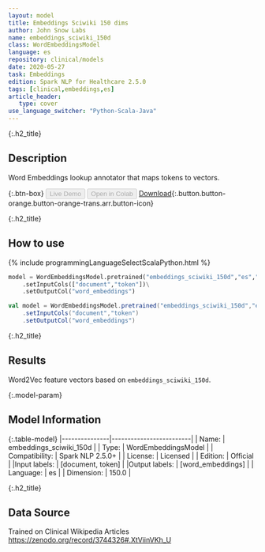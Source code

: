 ```yaml
---
layout: model
title: Embeddings Sciwiki 150 dims
author: John Snow Labs
name: embeddings_sciwiki_150d
class: WordEmbeddingsModel
language: es
repository: clinical/models
date: 2020-05-27
task: Embeddings
edition: Spark NLP for Healthcare 2.5.0
tags: [clinical,embeddings,es]
article_header:
   type: cover
use_language_switcher: "Python-Scala-Java"
---
```


{:.h2_title}
## Description
Word Embeddings lookup annotator that maps tokens to vectors.


{:.btn-box}
<button class="button button-orange" disabled>Live Demo</button>
<button class="button button-orange" disabled>Open in Colab</button>
[Download](https://s3.amazonaws.com/auxdata.johnsnowlabs.com/clinical/models/embeddings_sciwiki_150d_es_2.5.0_2.4_1590609340084.zip){:.button.button-orange.button-orange-trans.arr.button-icon}

{:.h2_title}
## How to use 
<div class="tabs-box" markdown="1">

{% include programmingLanguageSelectScalaPython.html %}

```python
model = WordEmbeddingsModel.pretrained("embeddings_sciwiki_150d","es","clinical/models")\
	.setInputCols(["document","token"])\
	.setOutputCol("word_embeddings")
```

```scala
val model = WordEmbeddingsModel.pretrained("embeddings_sciwiki_150d","es","clinical/models")
	.setInputCols("document","token")
	.setOutputCol("word_embeddings")
```
</div>

{:.h2_title}
## Results 
Word2Vec feature vectors based on ``embeddings_sciwiki_150d``.

{:.model-param}
## Model Information

{:.table-model}
|---------------|-------------------------|
| Name:          | embeddings_sciwiki_150d |
| Type:   | WordEmbeddingsModel     |
| Compatibility: | Spark NLP 2.5.0+                  |
| License:       | Licensed                |
| Edition:       | Official              |
|Input labels:        | [document, token]         |
|Output labels:       | [word_embeddings]         |
| Language:      | es                      |
| Dimension:    | 150.0                   |

{:.h2_title}
## Data Source
Trained on Clinical Wikipedia Articles
https://zenodo.org/record/3744326#.XtViinVKh_U